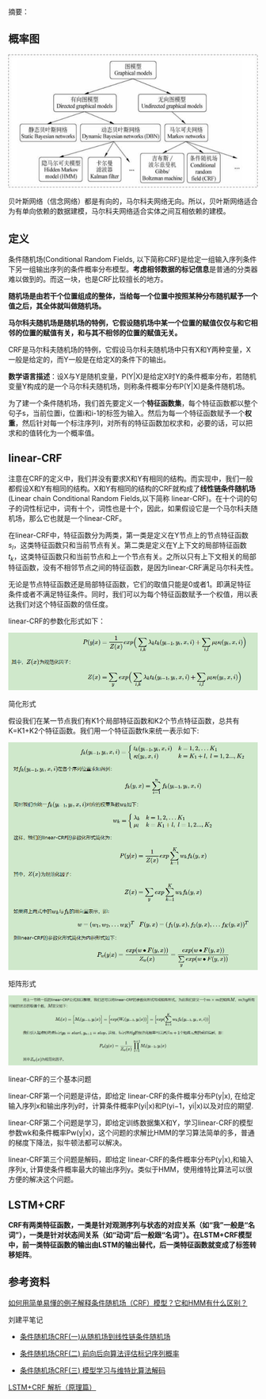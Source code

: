 摘要：

## 概率图

![img](img/v2-714c1843f78b6aecdb0c57cdd08e1c6a_720w.jpg)

贝叶斯网络（信念网络）都是有向的，马尔科夫网络无向。所以，贝叶斯网络适合为有单向依赖的数据建模，马尔科夫网络适合实体之间互相依赖的建模。

## 定义

条件随机场(Conditional Random Fields, 以下简称CRF)是给定一组输入序列条件下另一组输出序列的条件概率分布模型。**考虑相邻数据的标记信息**是普通的分类器难以做到的。而这一块，也是CRF比较擅长的地方。

**随机场是由若干个位置组成的整体，当给每一个位置中按照某种分布随机赋予一个值之后，其全体就叫做随机场。**

**马尔科夫随机场是随机场的特例，它假设随机场中某一个位置的赋值仅仅与和它相邻的位置的赋值有关，和与其不相邻的位置的赋值无关。**

CRF是马尔科夫随机场的特例，它假设马尔科夫随机场中只有X和Y两种变量，X一般是给定的，而Y一般是在给定X的条件下的输出。

**数学语言描述**：设X与Y是随机变量，P(Y|X)是给定X时Y的条件概率分布，若随机变量Y构成的是一个马尔科夫随机场，则称条件概率分布P(Y|X)是条件随机场。

为了建一个条件随机场，我们首先要定义一个**特征函数集**，每个特征函数都以整个句子s，当前位置i，位置i和i-1的标签为输入。然后为每一个特征函数赋予一个**权重**，然后针对每一个标注序列l，对所有的特征函数加权求和，必要的话，可以把求和的值转化为一个概率值。

## linear-CRF

注意在CRF的定义中，我们并没有要求X和Y有相同的结构。而实现中，我们一般都假设X和Y有相同的结构。X和Y有相同的结构的CRF就构成了**线性链条件随机场**(Linear chain Conditional Random Fields,以下简称 linear-CRF)。在十个词的句子的词性标记中，词有十个，词性也是十个，因此，如果假设它是一个马尔科夫随机场，那么它也就是一个linear-CRF。

在linear-CRF中，特征函数分为两类，第一类是定义在Y节点上的节点特征函数$s_l$，这类特征函数只和当前节点有关。第二类是定义在Y上下文的局部特征函数$t_k$，这类特征函数只和当前节点和上一个节点有关。之所以只有上下文相关的局部特征函数，没有不相邻节点之间的特征函数，是因为linear-CRF满足马尔科夫性。

无论是节点特征函数还是局部特征函数，它们的取值只能是0或者1。即满足特征条件或者不满足特征条件。同时，我们可以为每个特征函数赋予一个权值，用以表达我们对这个特征函数的信任度。

linear-CRF的参数化形式如下：

![image-20210828203229015](img/image-20210828203229015.png)

简化形式

假设我们在某一节点我们有K1个局部特征函数和K2个节点特征函数，总共有K=K1+K2个特征函数。我们用一个特征函数fk来统一表示如下:

![image-20210828203645936](img/image-20210828203645936.png)

矩阵形式

![image-20210828203910594](img/image-20210828203910594.png)

linear-CRF的三个基本问题

linear-CRF第一个问题是评估，即给定 linear-CRF的条件概率分布P(y|x), 在给定输入序列x和输出序列y时，计算条件概率P(yi|x)和P(yi−1，yi|x)以及对应的期望. 

linear-CRF第二个问题是学习，即给定训练数据集X和Y，学习linear-CRF的模型参数wk和条件概率Pw(y|x)，这个问题的求解比HMM的学习算法简单的多，普通的梯度下降法，拟牛顿法都可以解决。

linear-CRF第三个问题是解码，即给定 linear-CRF的条件概率分布P(y|x),和输入序列x, 计算使条件概率最大的输出序列y。类似于HMM，使用维特比算法可以很方便的解决这个问题。　



## LSTM+CRF

**CRF有两类特征函数，一类是针对观测序列与状态的对应关系（如“我”一般是“名词”），一类是针对状态间关系（如“动词”后一般跟“名词”）。在LSTM+CRF模型中，前一类特征函数的输出由LSTM的输出替代，后一类特征函数就变成了标签转移矩阵**。



## 参考资料

[如何用简单易懂的例子解释条件随机场（CRF）模型？它和HMM有什么区别？](https://www.zhihu.com/question/35866596)

刘建平笔记

- [条件随机场CRF(一)从随机场到线性链条件随机场](https://www.cnblogs.com/pinard/p/7048333.html)

- [条件随机场CRF(二) 前向后向算法评估标记序列概率](http://www.cnblogs.com/pinard/p/7055072.html)

- [条件随机场CRF(三) 模型学习与维特比算法解码](http://www.cnblogs.com/pinard/p/7068574.html)

[LSTM+CRF 解析（原理篇）](https://zhuanlan.zhihu.com/p/97829287)

